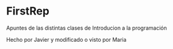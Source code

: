 # FirstRep

Apuntes de las distintas clases de Introducion a la programación

Hecho por Javier y modificado o visto por Maria